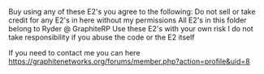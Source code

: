 Buy using any of these E2's you agree to the following:
Do not sell or take credit for any E2's in here without my permissions
All E2's in this folder belong to Ryder @ GraphiteRP
Use these E2's with your own risk
I do not take responsibility if you abuse the code or the E2 itself

If you need to contact me you can here https://graphitenetworks.org/forums/member.php?action=profile&uid=8
